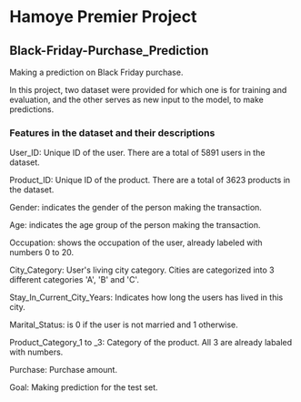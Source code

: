 # Hamoye Premier Project

## Black-Friday-Purchase_Prediction
Making a prediction on Black Friday purchase.

In this project, two dataset were provided for which one is for training and evaluation, and the other serves as new input to the model, to make predictions.

### Features in the dataset and their descriptions

User_ID: Unique ID of the user. There are a total of 5891 users in the dataset.

Product_ID: Unique ID of the product. There are a total of 3623 products in the dataset.

Gender: indicates the gender of the person making the transaction.

Age: indicates the age group of the person making the transaction.

Occupation: shows the occupation of the user, already labeled with numbers 0 to 20.

City_Category: User's living city category. Cities are categorized into 3 different categories 'A', 'B' and 'C'.

Stay_In_Current_City_Years: Indicates how long the users has lived in this city.

Marital_Status: is 0 if the user is not married and 1 otherwise.

Product_Category_1 to _3: Category of the product. All 3 are already labaled with numbers.

Purchase: Purchase amount.

Goal: Making prediction for the test set.
